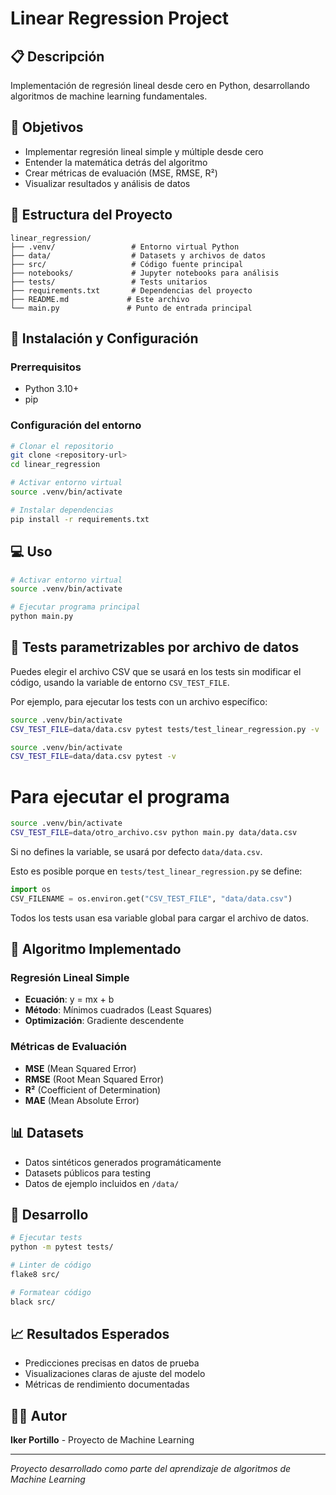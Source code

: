 # Linear Regression Project

## 📋 Descripción
Implementación de regresión lineal desde cero en Python, desarrollando algoritmos de machine learning fundamentales.

## 🎯 Objetivos
- Implementar regresión lineal simple y múltiple desde cero
- Entender la matemática detrás del algoritmo
- Crear métricas de evaluación (MSE, RMSE, R²)
- Visualizar resultados y análisis de datos

## 📁 Estructura del Proyecto
```
linear_regression/
├── .venv/                 # Entorno virtual Python
├── data/                  # Datasets y archivos de datos
├── src/                   # Código fuente principal
├── notebooks/             # Jupyter notebooks para análisis
├── tests/                 # Tests unitarios
├── requirements.txt       # Dependencias del proyecto
├── README.md             # Este archivo
└── main.py               # Punto de entrada principal
```

## 🚀 Instalación y Configuración

### Prerrequisitos
- Python 3.10+
- pip

### Configuración del entorno
```bash
# Clonar el repositorio
git clone <repository-url>
cd linear_regression

# Activar entorno virtual
source .venv/bin/activate

# Instalar dependencias
pip install -r requirements.txt
```

## 💻 Uso
```bash
# Activar entorno virtual
source .venv/bin/activate

# Ejecutar programa principal
python main.py
```
## 🧪 Tests parametrizables por archivo de datos

Puedes elegir el archivo CSV que se usará en los tests sin modificar el código, usando la variable de entorno `CSV_TEST_FILE`.

Por ejemplo, para ejecutar los tests con un archivo específico:

```bash
source .venv/bin/activate
CSV_TEST_FILE=data/data.csv pytest tests/test_linear_regression.py -v
```

```bash
source .venv/bin/activate
CSV_TEST_FILE=data/data.csv pytest -v
```
# Para ejecutar el programa
```bash
source .venv/bin/activate
CSV_TEST_FILE=data/otro_archivo.csv python main.py data/data.csv
```



Si no defines la variable, se usará por defecto `data/data.csv`.

Esto es posible porque en `tests/test_linear_regression.py` se define:

```python
import os
CSV_FILENAME = os.environ.get("CSV_TEST_FILE", "data/data.csv")
```

Todos los tests usan esa variable global para cargar el archivo de datos.

## 🧮 Algoritmo Implementado

### Regresión Lineal Simple
- **Ecuación**: y = mx + b
- **Método**: Mínimos cuadrados (Least Squares)
- **Optimización**: Gradiente descendente

### Métricas de Evaluación
- **MSE** (Mean Squared Error)
- **RMSE** (Root Mean Squared Error)
- **R²** (Coefficient of Determination)
- **MAE** (Mean Absolute Error)

## 📊 Datasets
- Datos sintéticos generados programáticamente
- Datasets públicos para testing
- Datos de ejemplo incluidos en `/data/`

## 🔧 Desarrollo
```bash
# Ejecutar tests
python -m pytest tests/

# Linter de código
flake8 src/

# Formatear código
black src/
```

## 📈 Resultados Esperados
- Predicciones precisas en datos de prueba
- Visualizaciones claras de ajuste del modelo
- Métricas de rendimiento documentadas



## 👨‍💻 Autor
**Iker Portillo** - Proyecto de Machine Learning

---
*Proyecto desarrollado como parte del aprendizaje de algoritmos de Machine Learning*
